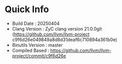 # Quick Info
* Build Date : 20250404
* Clang Version : ZyC clang version 21.0.0git (https://github.com/llvm/llvm-project c9f6d26e049849a8d8d31deaf6c710894a361b0e)
* Binutils Version : master
* Compiled Based : https://github.com/llvm/llvm-project/commit/c9f6d26e

